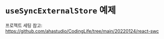 # `useSyncExternalStore` 예제

프로젝트 세팅 참고:
<https://github.com/ahastudio/CodingLife/tree/main/20220124/react-swc>
